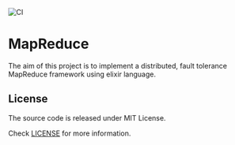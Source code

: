 ![CI](https://github.com/ihaveint/map_reduce/workflows/Elixir%20CI/badge.svg)

# MapReduce
The aim of this project is to implement a distributed, fault tolerance MapReduce framework using elixir language.

## License

The source code is released under MIT License.

Check [LICENSE](LICENSE) for more information.

